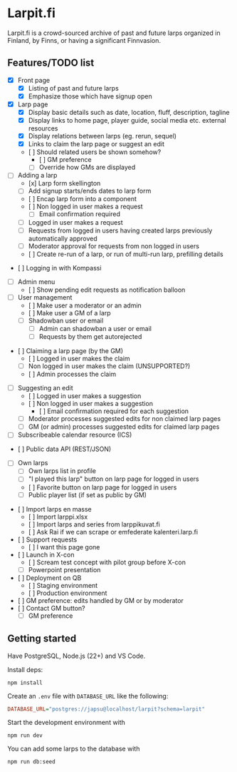 # Larpit.fi

Larpit.fi is a crowd-sourced archive of past and future larps organized in Finland, by Finns, or having a significant Finnvasion.

## Features/TODO list

- [x] Front page
  - [x] Listing of past and future larps
  - [x] Emphasize those which have signup open
- [x] Larp page
  - [x] Display basic details such as date, location, fluff, description, tagline
  - [x] Display links to home page, player guide, social media etc. external resources
  - [x] Display relations between larps (eg. rerun, sequel)
  - [x] Links to claim the larp page or suggest an edit
  - [ ] Should related users be shown somehow?
    - [ ] GM preference
    - [ ] Override how GMs are displayed
- [ ] Adding a larp
  - [x] Larp form skellington
  - [ ] Add signup starts/ends dates to larp form
  - [ ] Encap larp form into a component
  - [ ] Non logged in user makes a request
    - [ ] Email confirmation required
  - [ ] Logged in user makes a request
  - [ ] Requests from logged in users having created larps previously automatically approved
  - [ ] Moderator approval for requests from non logged in users
  - [ ] Create re-run of a larp, or run of multi-run larp, prefilling details
- [ ] Logging in with Kompassi
- [ ] Admin menu
  - [ ] Show pending edit requests as notification balloon
- [ ] User management
  - [ ] Make user a moderator or an admin
  - [ ] Make user a GM of a larp
  - [ ] Shadowban user or email
    - [ ] Admin can shadowban a user or email
    - [ ] Requests by them get autorejected
- [ ] Claiming a larp page (by the GM)
  - [ ] Logged in user makes the claim
  - [ ] Non logged in user makes the claim (UNSUPPORTED?)
  - [ ] Admin processes the claim
- [ ] Suggesting an edit
  - [ ] Logged in user makes a suggestion
  - [ ] Non logged in user makes a suggestion
    - [ ] Email confirmation required for each suggestion
  - [ ] Moderator processes suggested edits for non claimed larp pages
  - [ ] GM (or admin) processes suggested edits for claimed larp pages
- [ ] Subscribeable calendar resource (ICS)
- [ ] Public data API (REST/JSON)
- [ ] Own larps
  - [ ] Own larps list in profile
  - [ ] "I played this larp" button on larp page for logged in users
  - [ ] Favorite button on larp page for logged in users
  - [ ] Public player list (if set as public by GM)
- [ ] Import larps en masse
  - [ ] Import larppi.xlsx
  - [ ] Import larps and series from larppikuvat.fi
  - [ ] Ask Rai if we can scrape or emfederate kalenteri.larp.fi
- [ ] Support requests
  - [ ] I want this page gone
- [ ] Launch in X-con
  - [ ] Scream test concept with pilot group before X-con
  - [ ] Powerpoint presentation
- [ ] Deployment on QB
  - [ ] Staging environment
  - [ ] Production environment
- [ ] GM preference: edits handled by GM or by moderator
- [ ] Contact GM button?
  - [ ] GM preference

## Getting started

Have PostgreSQL, Node.js (22+) and VS Code.

Install deps:

```
npm install
```

Create an `.env` file with `DATABASE_URL` like the following:

```ini
DATABASE_URL="postgres://japsu@localhost/larpit?schema=larpit"
```

Start the development environment with

```
npm run dev
```

You can add some larps to the database with

```
npm run db:seed
```
